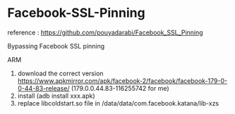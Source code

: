 # Facebook-SSL-Pinning

reference : https://github.com/pouyadarabi/Facebook_SSL_Pinning

Bypassing Facebook SSL pinning

ARM

1. download the correct version https://www.apkmirror.com/apk/facebook-2/facebook/facebook-179-0-0-44-83-release/ 
   (179.0.0.44.83-116255742 for me)
2. install (adb install xxx.apk)
3. replace libcoldstart.so file in /data/data/com.facebook.katana/lib-xzs
